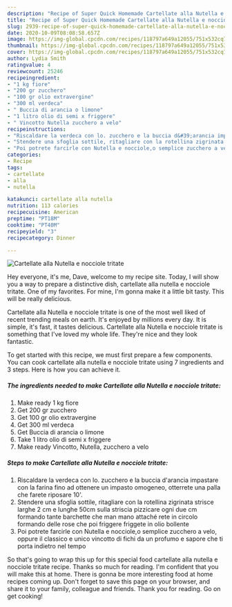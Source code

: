 ```yaml
---
description: "Recipe of Super Quick Homemade Cartellate alla Nutella e nocciole tritate"
title: "Recipe of Super Quick Homemade Cartellate alla Nutella e nocciole tritate"
slug: 2939-recipe-of-super-quick-homemade-cartellate-alla-nutella-e-nocciole-tritate
date: 2020-10-09T08:08:58.657Z
image: https://img-global.cpcdn.com/recipes/118797a649a12055/751x532cq70/cartellate-alla-nutella-e-nocciole-tritate-recipe-main-photo.jpg
thumbnail: https://img-global.cpcdn.com/recipes/118797a649a12055/751x532cq70/cartellate-alla-nutella-e-nocciole-tritate-recipe-main-photo.jpg
cover: https://img-global.cpcdn.com/recipes/118797a649a12055/751x532cq70/cartellate-alla-nutella-e-nocciole-tritate-recipe-main-photo.jpg
author: Lydia Smith
ratingvalue: 4
reviewcount: 25246
recipeingredient:
- "1 kg fiore"
- "200 gr zucchero"
- "100 gr olio extravergine"
- "300 ml verdeca"
- " Buccia di arancia o limone"
- "1 litro olio di semi x friggere"
- " Vincotto Nutella zucchero a velo"
recipeinstructions:
- "Riscaldare la verdeca con lo. zucchero e la buccia d&#39;arancia impastare con la farina fino ad ottenere un impasto omogeneo, otterrete una palla che farete riposare 10&#39;."
- "Stendere una sfoglia sottile, ritagliare con la rotellina zigrinata strisce larghe 2 cm e lunghe 50cm sulla striscia pizzicare ogni due cm formando tante barchette che man mano attaché rete in circolo formando delle rose che poi friggere friggete in olio bollente"
- "Poi potrete farcirle con Nutella e nocciole,o semplice zucchero a velo, oppure il classico e unico vincotto di fichi da un profumo e sapore che ti porta indietro nel tempo"
categories:
- Recipe
tags:
- cartellate
- alla
- nutella

katakunci: cartellate alla nutella 
nutrition: 113 calories
recipecuisine: American
preptime: "PT18M"
cooktime: "PT40M"
recipeyield: "3"
recipecategory: Dinner

---
```



![Cartellate alla Nutella e nocciole tritate](https://img-global.cpcdn.com/recipes/118797a649a12055/751x532cq70/cartellate-alla-nutella-e-nocciole-tritate-recipe-main-photo.jpg)

Hey everyone, it's me, Dave, welcome to my recipe site. Today, I will show you a way to prepare a distinctive dish, cartellate alla nutella e nocciole tritate. One of my favorites. For mine, I'm gonna make it a little bit tasty. This will be really delicious.



Cartellate alla Nutella e nocciole tritate is one of the most well liked of recent trending meals on earth. It's enjoyed by millions every day. It is simple, it's fast, it tastes delicious. Cartellate alla Nutella e nocciole tritate is something that I've loved my whole life. They're nice and they look fantastic.


To get started with this recipe, we must first prepare a few components. You can cook cartellate alla nutella e nocciole tritate using 7 ingredients and 3 steps. Here is how you can achieve it.

<!--inarticleads1-->

##### The ingredients needed to make Cartellate alla Nutella e nocciole tritate:

1. Make ready 1 kg fiore
1. Get 200 gr zucchero
1. Get 100 gr olio extravergine
1. Get 300 ml verdeca
1. Get  Buccia di arancia o limone
1. Take 1 litro olio di semi x friggere
1. Make ready  Vincotto, Nutella, zucchero a velo




<!--inarticleads2-->

##### Steps to make Cartellate alla Nutella e nocciole tritate:

1. Riscaldare la verdeca con lo. zucchero e la buccia d&#39;arancia impastare con la farina fino ad ottenere un impasto omogeneo, otterrete una palla che farete riposare 10&#39;.
1. Stendere una sfoglia sottile, ritagliare con la rotellina zigrinata strisce larghe 2 cm e lunghe 50cm sulla striscia pizzicare ogni due cm formando tante barchette che man mano attaché rete in circolo formando delle rose che poi friggere friggete in olio bollente
1. Poi potrete farcirle con Nutella e nocciole,o semplice zucchero a velo, oppure il classico e unico vincotto di fichi da un profumo e sapore che ti porta indietro nel tempo




So that's going to wrap this up for this special food cartellate alla nutella e nocciole tritate recipe. Thanks so much for reading. I'm confident that you will make this at home. There is gonna be more interesting food at home recipes coming up. Don't forget to save this page on your browser, and share it to your family, colleague and friends. Thank you for reading. Go on get cooking!
